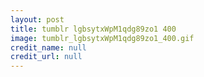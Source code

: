 ```yaml
---
layout: post
title: tumblr lgbsytxWpM1qdg89zo1 400
image: tumblr_lgbsytxWpM1qdg89zo1_400.gif
credit_name: null 
credit_url: null
---
```


